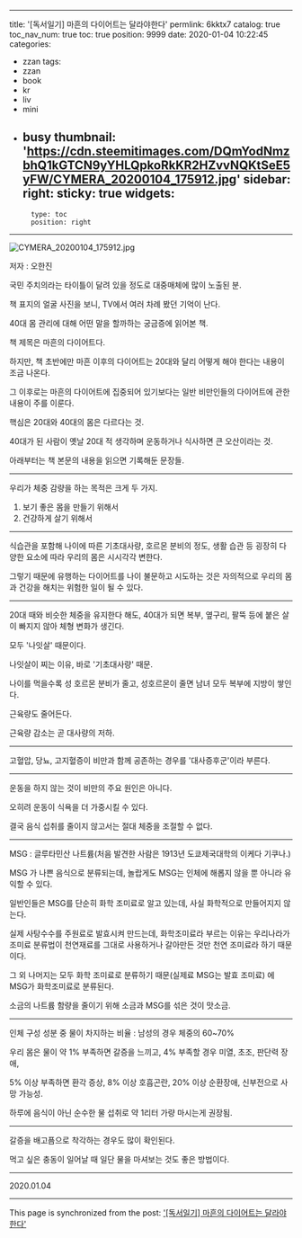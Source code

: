 
---
title: '[독서일기] 마흔의 다이어트는 달라야한다'
permlink: 6kktx7
catalog: true
toc_nav_num: true
toc: true
position: 9999
date: 2020-01-04 10:22:45
categories:
- zzan
tags:
- zzan
- book
- kr
- liv
- mini
- busy
thumbnail: 'https://cdn.steemitimages.com/DQmYodNmzbhQ1kGTCN9yYHLQpkoRkKR2HZvvNQKtSeE5yFW/CYMERA_20200104_175912.jpg'
sidebar:
    right:
        sticky: true
widgets:
    -
        type: toc
        position: right
---


![CYMERA_20200104_175912.jpg](https://cdn.steemitimages.com/DQmYodNmzbhQ1kGTCN9yYHLQpkoRkKR2HZvvNQKtSeE5yFW/CYMERA_20200104_175912.jpg)

저자 : 오한진

국민 주치의라는 타이틀이 달려 있을 정도로 대중매체에 많이 노출된 분.

책 표지의 얼굴 사진을 보니, TV에서 여러 차례 봤던 기억이 난다.


40대 몸 관리에 대해 어떤 말을 할까하는 궁금증에 읽어본 책.

책 제목은 마흔의 다이어트다.

하지만, 책 초반에만 마흔 이후의 다이어트는 20대와 달리 어떻게 해야 한다는 내용이 조금 나온다.

그 이후로는 마흔의 다이어트에 집중되어 있기보다는 일반 비만인들의 다이어트에 관한 내용이 주를 이룬다.


핵심은 20대와 40대의 몸은 다르다는 것.

40대가 된 사람이 옛날 20대 적 생각하며 운동하거나 식사하면 큰 오산이라는 것.


아래부터는 책 본문의 내용을 읽으면 기록해둔 문장들.


***

우리가 체중 감량을 하는 목적은 크게 두 가지.
1. 보기 좋은 몸을 만들기 위해서
2. 건강하게 살기 위해서

***

식습관을 포함해 나이에 따른 기초대사량, 호르몬 분비의 정도, 생활 습관 등 굉장히 다양한 요소에 따라 우리의 몸은 시시각각 변한다.

그렇기 때문에 유행하는 다이어트를 나이 불문하고 시도하는 것은 자의적으로 우리의 몸과 건강을 해치는 위험한 일이 될 수 있다.

***

20대 때와 비슷한 체중을 유지한다 해도, 40대가 되면 복부, 옆구리, 팔뚝 등에 붙은 살이 빠지지 않아 체형 변화가 생긴다.

모두 '나잇살' 때문이다.

나잇살이 찌는 이유, 바로 '기초대사량' 때문.

나이를 먹을수록 성 호르몬 분비가 줄고, 성호르몬이 줄면 남녀 모두 복부에 지방이 쌓인다. 

근육량도 줄어든다.

근육량 감소는 곧 대사량의 저하.

***

고혈압, 당뇨, 고지혈증이 비만과 함께 공존하는 경우를 '대사증후군'이라 부른다.

***

운동을 하지 않는 것이 비만의 주요 원인은 아니다.

오히려 운동이 식욕을 더 가중시킬 수 있다.

결국 음식 섭취를 줄이지 않고서는 절대 체중을 조절할 수 없다.

***

MSG : 글루타민산 나트륨(처음 발견한 사람은 1913년 도쿄제국대학의 이케다 기쿠나.)

MSG 가 나쁜 음식으로 분류되는데, 놀랍게도 MSG는 인체에 해롭지 않을 뿐 아니라 유익할 수 있다.

일반인들은 MSG를 단순히 화학 조미료로 알고 있는데, 사실 화학적으로 만들어지지 않는다.

실제 사탕수수를 주원료로 발효시켜 만드는데, 화학조미료라 부르는 이유는 우리나라가 조미료 분류법이 천연재료를 그대로 사용하거나 갈아만든 것만 천연 조미료라 하기 때문이다.

그 외 나머지는 모두 화학 조미료로 분류하기 때문(실제료 MSG는 발효 조미료) 에 MSG가 화학조미료로 분류된다.

소금의 나트륨 함량을 줄이기 위해 소금과 MSG를 섞은 것이 맛소금.

***

인체 구성 성분 중 물이 차지하는 비율 : 남성의 경우 체중의 60~70%

우리 몸은 물이 약 1% 부족하면 갈증을 느끼고, 4% 부족할 경우 미열, 초조, 판단력 장애,

5% 이상 부족하면 환각 증상, 8% 이상 호흡곤란, 20% 이상 순환장애, 신부전으로 사망 가능성.

하루에 음식이 아닌 순수한 물 섭취로 약 1리터 가량 마시는게 권장됨.

***

갈증을 배고픔으로 착각하는 경우도 많이 확인된다.

먹고 싶은 충동이 일어날 때 일단 물을 마셔보는 것도 좋은 방법이다.

***

2020.01.04

- - -

This page is synchronized from the post: ['[독서일기] 마흔의 다이어트는 달라야한다'](https://steemit.com/@lucky2015/6kktx7)
